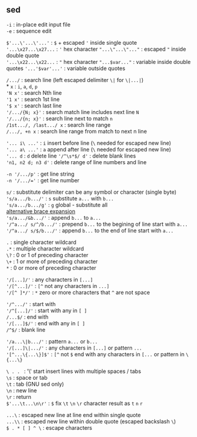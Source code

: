 sed
---

`-i` : in-place edit input file  
`-e` : sequence edit  

`$'...\'...\'...'` : `$` + escaped `'` inside single quote  
`'...\x27...\x27...` : `'` hex character
`"...\"...\"..."` : escaped `"` inside double quote  
`'...\x22...\x22...` : `"` hex character
`"...$var..."` : variable inside double quotes
`'...'$var'...'` : variable outside quotes   
  
`/.../` : search line (left escaped delimiter `\|` for `\|...|`)  
\* `x` : `i`, `a`, `d`, `p`  
`'N x'` : search Nth line  
`'1 x'` : search 1st line  
`'$ x'` : search last line  
`'/.../{N; x}'` : search match line includes next line `N`  
`'/.../{n; x}'` : search line next to match `n`  
`/1st.../, /last.../ x` : search line range  
`/.../, +n x` : search line range from match to next n line  

`'... i\ ...'` : `i` insert before line (`\` needed for escaped new line)  
`'... a\ ...'` : `a` append after line (`\` needed for escaped new line)  
`'... d` : `d` delete line
`'/^\s*$/ d'` : delete blank lines  
`'n1, n2 d; n3 d'` : delete range of line numbers and line

`-n '/.../p'` : get line string  
`-n '/.../='` : get line number  

`s/` : substitute delimiter can be any symbol or character (single byte)  
`'s/a.../b.../'` : `s` substitute `a...` with `b...`  
`'s/a.../b.../g'` : `g` global - substitute all  
[alternative brace expansion](https://github.com/rern/tips/blob/master/bash/string_extract_edit.md)  
`'s/a.../&b.../'` : append `b...` to `a...`  
`'/^a.../ s/^/b.../'` : prepend `b...` to the begining of line start with `a...`  
`'/^a.../ s/$/b.../'` : append `b...` to the end of line start with `a...`  

`.` : single character wildcard  
`.*` : multiple character wildcard  
`\?` : 0 or 1 of preceding character  
`\+` : 1 or more of preceding character  
`*` : 0 or more of preceding character  

`'/[...]/'` : any characters in `[...]`  
`'/[^...]/'` : `[^` not any characters in `...]`  
`'/[^ ]*/'` : `*` zero or more characters that `^` are not space  

`'/^.../'` : start with  
`'/^[...]/'` : start with any in `[ ]`  
`/...$/` : end with  
`'/[...]$/'` : end with any in `[ ]`  
`/^$/` : blank line  

`'/a...\|b.../'` : pattern `a...` or `b...`  
`'/[...]\|.../'` : any characters in `[...]` or pattern `...`  
`'[^...\{...\}]$'` : `[^` not `$` end with any characters in `[...` or pattern in `\{...\}`

`\ . . ` : '\\' start insert lines with multiple spaces / tabs  
`\s` : space or tab  
`\t` : tab (GNU sed only)  
`\n` : new line  
`\r` : return  
`$'...\t...\n\r'` : `$` fix `\t` `\n` `\r` character result as `t` `n` `r`  

`...\` : escaped new line at line end within single quote  
`...\\` : escaped new line within double quote (escaped backslash `\`)  
`$ . * [ ] ^ \` : escape characters   
